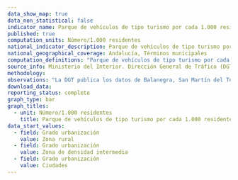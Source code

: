 ```yaml
---
data_show_map: true
data_non_statistical: false
indicator_name: Parque de vehículos de tipo turismo por cada 1.000 residentes
published: true
computation_units: Número/1.000 residentes
national_indicator_description: Parque de vehículos de tipo turismo por cada 1.000 residentes
national_geographical_coverage: Andalucía, Términos municipales
computation_definitions: "Parque de vehículos de tipo turismo por cada 1.000 residentes. El parque de vehículos está constituido por todos los vehículos con motor, excepto ciclomotores y vehículos especiales, que teóricamente circulan. Incluye las matriculaciones, por años, menos las bajas y las modificaciones por reformas (cambios de potencia, de utilización). Los vehículos de tipo turismo son aquellos de 4 ruedas destinados al transporte de viajeros con capacidad inferior a nueve plazas, incluyendo al conductor"
source_info: Ministerio del Interior. Dirección General de Tráfico (DGT) y Padrón municipal de habitantes.
methodology:
observations: "La DGT publica los datos de Balanegra, San Martín del Tesorillo, Fuente Carreteros, La Guijarrosa, Fornes, Játar, Domingo Pérez de Granada, Torrenueva Costa, La Zarza-Perrunal, Montecorto, Serrato y El Palmar de Troya en sus municipios de origen. A partir de 2004 se excluyen los vehículos en situación de baja temporal que venían incluyéndose con anterioridad"
download_data: 
reporting_status: complete
graph_type: bar
graph_titles:
  - unit: Número/1.000 residentes
    title: Parque de vehículos de tipo turismo por cada 1.000 residentes
data_start_values:
  - field: Grado urbanización
    value: Zona rural
  - field: Grado urbanización
    value: Zona de densidad intermedia
  - field: Grado urbanización
    value: Ciudades      
---
```

